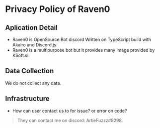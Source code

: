 # Privacy Policy of Raven0

## Aplication Detail

* Raven0 is OpenSource Bot discord Written on TypeScript build with Akairo and Discord.js.
* Raven0 is a multipurpose bot but it provides many image provided by KSoft.si

## Data Collection

We do not collect any data.

## Infrastructure

* How can user contact us to for issue? or error on code?

> They can contact me on discord: ArtieFuzzz#8298.
